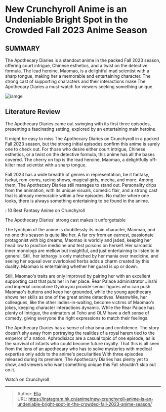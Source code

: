 # New Crunchyroll Anime is an Undeniable Bright Spot in the Crowded Fall 2023 Anime Season


## SUMMARY 



  The Apothecary Diaries is a standout anime in the packed Fall 2023 season, offering court intrigue, Chinese esthetics, and a twist on the detective formula.   The lead heroine, Maomao, is a delightful mad scientist with a sharp tongue, making her a memorable and entertaining character.   The strong cast of supporting characters and their interactions make The Apothecary Diaries a must-watch for viewers seeking something unique.  

![iamge](https://static1.srcdn.com/wordpress/wp-content/uploads/2023/10/the-apothecary-diaries-banner.jpg)

## Literature Review

The Apothecary Diaries came out swinging with its first three episodes, presenting a fascinating setting, explored by an entertaining main heroine.




It might be easy to miss The Apothecary Diaries on Crunchyroll in a packed Fall 2023 season, but the strong initial episodes confirm this anime is surely one to check out. For those who desire either court intrigue, Chinese esthetics, or a twist on the detective formula, this anime has all the bases covered. The cherry on top is the lead heroine, Maomao, a delightfully off-kilter mad scientist with a sharp tongue.




Fall 2023 has a wide breadth of genres in representation, be it fantasy, isekai, rom-coms, racing shows, magical girls, mecha, and more. Among them, The Apothecary Diaries still manages to stand out. Personality drips from the animation, with its unique visuals, comedic flair, and a strong cast that is already memorable within a few episodes. No matter where one looks, there is always something entertaining to be found in the anime.

 : 10 Best Fantasy Anime on Crunchyroll


 The Apothecary Diaries&#39; strong cast makes it unforgettable 
          

The lynchpin of the anime is doubtlessly its main character, Maomao, and no one this season is quite like her. A far cry from an earnest, passionate protagonist with big dreams, Maomao is worldly and jaded, keeping her head low to practice medicine and test poisons on herself. Her sarcastic inner monologs are mellow but insightful, and just entertaining to listen to in general. Still, her lethargy is only matched by her mania over medicine, and seeing her squeal over overlooked herbs adds a charm created by this duality. Maomao is entertaining whether her guard is up or down.




          

Still, Maomao&#39;s traits are only improved by pairing her with an excellent supporting cast that puts her in her place. Rear Palace administrator Jinshi and imperial concubine Gyokuyou provide senior figures who can push Maomao&#39;s buttons and keep her grounded, while the young apothecary shows her skills as one of the great anime detectives. Meanwhile, her colleagues, like the other ladies-in-waiting, become victims of Maomao&#39;s jokes, keeping character interactions dynamic. While the Rear Palace has plenty of intrigue, the animators at Toho and OLM have a deft sense of comedy, giving everyone the right expressions to match their feelings.

          




The Apothecary Diaries has a sense of charisma and confidence. The story doesn&#39;t shy away from portraying the realities of a royal harem tied to the emperor of a nation. Aphrodisiacs are a casual topic of one episode, as is the survival of infants who could become future royalty. That this is all seen from the lens of an apothecary who has to solve mysteries with medical expertise only adds to the anime&#39;s peculiarities With three episodes released during its premiere, The Apothecary Diaries has plenty yet to show, and viewers who want something unique this Fall shouldn&#39;t skip out on it.

Watch on Crunchyroll



---

> Author: [Ella](https://instagram.hk.cn/)  
> URL: https://instagram.hk.cn/anime/new-crunchyroll-anime-is-an-undeniable-bright-spot-in-the-crowded-fall-2023-anime-season/  

